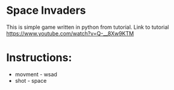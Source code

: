 # Space Invaders
This is simple game written in python from tutorial. Link to tutorial https://www.youtube.com/watch?v=Q-__8Xw9KTM

# Instructions:
* movment - wsad 
* shot - space
